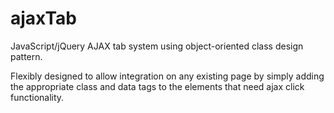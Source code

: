 ajaxTab
=======

JavaScript/jQuery AJAX tab system using object-oriented class design pattern. 

Flexibly designed to allow integration on any existing page by simply adding the appropriate class and data tags to the elements that need ajax click functionality.


